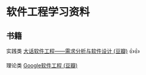 # 软件工程学习资料

## 书籍

实践类
[大话软件工程——需求分析与软件设计 (豆瓣)](https://book.douban.com/subject/35044776/) 👍👍

理论类
[Google软件工程 (豆瓣)](https://book.douban.com/subject/35838155/)